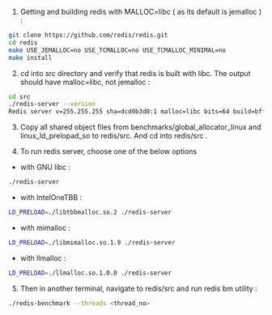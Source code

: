 1. Getting and building redis with MALLOC=libc ( as its default is jemalloc ) :

```bash
git clone https://github.com/redis/redis.git
cd redis
make USE_JEMALLOC=no USE_TCMALLOC=no USE_TCMALLOC_MINIMAL=no
make install
```

2. cd into src directory and verify that redis is built with libc. The output should have malloc=libc, not jemalloc :

```bash
cd src
./redis-server --version
Redis server v=255.255.255 sha=dcd0b3d0:1 malloc=libc bits=64 build=bffb2d07bd808a8c
```

3. Copy all shared object files from benchmarks/global_allocator_linux and linux_ld_prelopad_so to redis/src. And cd into redis/src .

4. To run redis server, choose one of the below options 

- with GNU libc : 

```bash
./redis-server
```

- with IntelOneTBB : 

```bash
LD_PRELOAD=./libtbbmalloc.so.2 ./redis-server
```

- with mimalloc : 

```bash
LD_PRELOAD=./libmimalloc.so.1.9 ./redis-server
```

- with llmalloc : 

```bash
LD_PRELOAD=./llmalloc.so.1.0.0 ./redis-server
```

5. Then in another terminal, navigate to redis/src and run redis bm utility : 

```bash
./redis-benchmark --threads <thread_no>
```